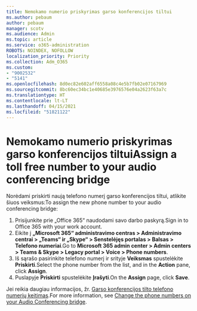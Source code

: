 ```yaml
---
title: Nemokamo numerio priskyrimas garso konferencijos tiltui
ms.author: pebaum
author: pebaum
manager: scotv
ms.audience: Admin
ms.topic: article
ms.service: o365-administration
ROBOTS: NOINDEX, NOFOLLOW
localization_priority: Priority
ms.collection: Adm_O365
ms.custom:
- "9002532"
- "5141"
ms.openlocfilehash: 8d0ec82e602aff6558a08c4e5b7fb02e07167969
ms.sourcegitcommit: 8bc60ec34bc1e40685e3976576e04a2623f63a7c
ms.translationtype: HT
ms.contentlocale: lt-LT
ms.lasthandoff: 04/15/2021
ms.locfileid: "51821122"
---
```

# <a name="assign-a-toll-free-number-to-your-audio-conferencing-bridge"></a><span data-ttu-id="a4e21-102">Nemokamo numerio priskyrimas garso konferencijos tiltui</span><span class="sxs-lookup"><span data-stu-id="a4e21-102">Assign a toll free number to your audio conferencing bridge</span></span>

<span data-ttu-id="a4e21-103">Norėdami priskirti naują telefono numerį garso konferencijos tiltui, atlikite šiuos veiksmus:</span><span class="sxs-lookup"><span data-stu-id="a4e21-103">To assign the new phone number to your audio conferencing bridge:</span></span>

1. <span data-ttu-id="a4e21-104">Prisijunkite prie „Office 365“ naudodami savo darbo paskyrą.</span><span class="sxs-lookup"><span data-stu-id="a4e21-104">Sign in to Office 365 with your work account.</span></span>
2. <span data-ttu-id="a4e21-105">Eikite į **„Microsoft 365“ administravimo centras > Administravimo centrai > „Teams“ ir „Skype“ > Senstelėjęs portalas > Balsas > Telefono numeriai**.</span><span class="sxs-lookup"><span data-stu-id="a4e21-105">Go to **Microsoft 365 admin center > Admin centers > Teams & Skype > Legacy portal > Voice > Phone numbers**.</span></span>
3. <span data-ttu-id="a4e21-106">Iš sąrašo pasirinkite telefono numerį ir srityje **Veiksmas** spustelėkite **Priskirti**.</span><span class="sxs-lookup"><span data-stu-id="a4e21-106">Select the phone number from the list, and in the **Action** pane, click **Assign**.</span></span>
4. <span data-ttu-id="a4e21-107">Puslapyje **Priskirti** spustelėkite **Įrašyti**.</span><span class="sxs-lookup"><span data-stu-id="a4e21-107">On the **Assign** page, click **Save**.</span></span>

<span data-ttu-id="a4e21-108">Jei reikia daugiau informacijos, žr. [Garso konferencijos tilto telefono numerių keitimas](https://docs.microsoft.com/MicrosoftTeams/change-the-phone-numbers-on-your-audio-conferencing-bridge).</span><span class="sxs-lookup"><span data-stu-id="a4e21-108">For more information, see [Change the phone numbers on your Audio Conferencing bridge](https://docs.microsoft.com/MicrosoftTeams/change-the-phone-numbers-on-your-audio-conferencing-bridge).</span></span>
